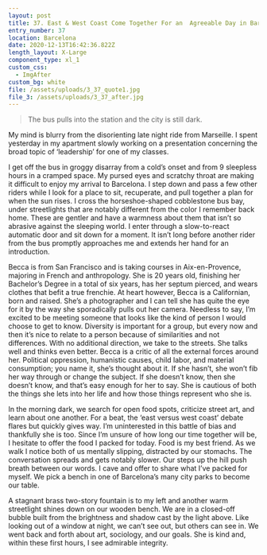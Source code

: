 ```yaml
---
layout: post
title: 37. East & West Coast Come Together For an  Agreeable Day in Barcelona
entry_number: 37
location: Barcelona
date: 2020-12-13T16:42:36.822Z
length_layout: X-Large
component_type: xl_1
custom_css:
  - ImgAfter
custom_bg: white
file: /assets/uploads/3_37_quote1.jpg
file_3: /assets/uploads/3_37_after.jpg
---
```

<blockquote class="E37_Q1">The bus pulls into the station and the city is still dark.</blockquote> My mind is blurry from the disorienting late night ride from Marseille. I spent yesterday in my apartment slowly working on a presentation concerning the broad topic of ‘leadership’ for one of my classes.

I get off the bus in groggy disarray from a cold’s onset and from 9 sleepless hours in a cramped space. My pursed eyes and scratchy throat are making it difficult to enjoy my arrival to Barcelona. I step down and pass a few other riders while I look for a place to sit, recuperate, and pull together a plan for when the sun rises. I cross the horseshoe-shaped cobblestone bus bay, under streetlights that are notably different from the color I remember back home. These are gentler and have a warmness about them that isn’t so abrasive against the sleeping world. I enter through a slow-to-react automatic door and sit down for a moment. It isn’t long before another rider from the bus promptly approaches me and extends her hand for an introduction.

Becca is from San Francisco and is taking courses in Aix-en-Provence, majoring in French and anthropology. She is 20 years old, finishing her Bachelor’s Degree in a total of six years, has her septum pierced, and wears clothes that befit a true frenchie. At heart however, Becca is a Californian, born and raised. She’s a photographer and I can tell she has quite the eye for it by the way she sporadically pulls out her camera. Needless to say, I’m excited to be meeting someone that looks like the kind of person I would choose to get to know. Diversity is important for a group, but every now and then it’s nice to relate to a person because of similarities and not differences. With no additional direction, we take to the streets. She talks well and thinks even better. Becca is a critic of all the external forces around her. Political oppression, humanistic causes, child labor, and material consumption; you name it, she’s thought about it. If she hasn’t, she won’t fib her way through or change the subject. If she doesn’t know, then she doesn’t know, and that’s easy enough for her to say. She is cautious of both the things she lets into her life and how those things represent who she is.

In the morning dark, we search for open food spots, criticize street art, and learn about one another. For a beat, the ‘east versus west coast’ debate flares but quickly gives way. I’m uninterested in this battle of bias and thankfully she is too. Since I’m unsure of how long our time together will be, I hesitate to offer the food I packed for today. Food is my best friend. As we walk I notice both of us mentally slipping, distracted by our stomachs. The conversation spreads and gets notably slower. Our steps up the hill push breath between our words. I cave and offer to share what I’ve packed for myself. We pick a bench in one of Barcelona’s many city parks to become our table.

A stagnant brass two-story fountain is to my left and another warm streetlight shines down on our wooden bench. We are in a closed-off bubble built from the brightness and shadow cast by the light above. Like looking out of a window at night, we can’t see out, but others can see in. We went back and forth about art, sociology, and our goals. She is kind and, within these first hours, I see admirable integrity.